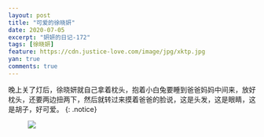 ```yaml
---
layout: post
title: "可爱的徐晓妍"
date: 2020-07-05
excerpt: "妍妍的日记-172"
tags: [徐晓妍]
feature: https://cdn.justice-love.com/image/jpg/xktp.jpg
yan: true
comments: true
---
```

晚上关了灯后，徐晓妍就自己拿着枕头，抱着小白兔要睡到爸爸妈妈中间来，放好枕头，还要两边扭两下，然后就转过来摸着爸爸的脸说，这是头发，这是眼睛，这是胡子，好可爱。
{: .notice}
<figure>
    <img src="{{ site.staticUrl }}/yanyan/image/mangshanyouwan5.jpg" />
</figure>
